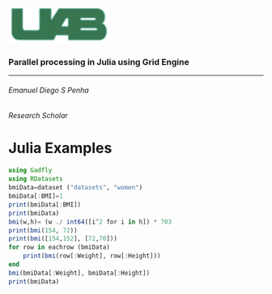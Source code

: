 ![UAB_logo](figuras/uab_logo.png)

### Parallel processing in Julia using Grid Engine
-----
###### Emanuel Diego S Penha
###### Research Scholar



Julia Examples
==============
```julia
using Gadfly
using RDatasets
bmiData=dataset ("datasets", "women")
bmiData[:BMI]=1
print(bmiData[:BMI])
print(bmiData)
bmi(w,h)= (w ./ int64([i^2 for i in h]) * 703
print(bmi(154, 72))
print(bmi([154,152], [72,70]))
for row in eachrow (bmiData)
    print(bmi(row[:Weight], row[:Height]))
end
bmi(bmiData[:Weight], bmiData[:Height])
print(bmiData)

```


